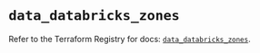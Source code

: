 # `data_databricks_zones`

Refer to the Terraform Registry for docs: [`data_databricks_zones`](https://registry.terraform.io/providers/databricks/databricks/1.57.0/docs/data-sources/zones).
